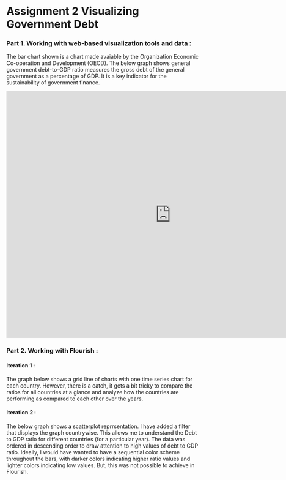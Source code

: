 # Assignment 2 Visualizing Government Debt

### Part 1. Working with web-based visualization tools and data :
The bar chart shown is a chart made avaiable by the Organization Economic Co-operation and Development (OECD). The below graph shows general government debt-to-GDP ratio measures the gross debt of the general government as a percentage of GDP. It is a key indicator for the sustainability of government finance.

<iframe src="https://data.oecd.org/chart/6vlD" width="860" height="645" style="border: 0" mozallowfullscreen="true" webkitallowfullscreen="true" allowfullscreen="true"><a href="https://data.oecd.org/chart/6vlD" target="_blank">OECD Chart: General government debt, Total, % of GDP, Annual, 2018</a></iframe>

### Part 2. Working with Flourish :

#### Iteration 1 :
The graph below shows a grid line of charts with one time series chart for each country. However, there is a catch, it gets a bit tricky to compare the ratios for all countries at a glance and analyze how the countries are performing as compared to each other over the years.

<div class="flourish-embed flourish-chart" data-src="visualisation/7676036"><script src="https://public.flourish.studio/resources/embed.js"></script></div>

#### Iteration 2 :
The below graph shows a scatterplot reprrsentation. I have added a filter that displays the graph countrywise. This allows me to understand the Debt to GDP ratio for different countries (for a particular year). The data was ordered in descending order to draw attention to high values of debt to GDP ratio. Ideally, I would have wanted to have a sequential color scheme throughout the bars, with darker colors indicating higher ratio values and lighter colors indicating low values. But, this was not possible to achieve in Flourish.
<div class="flourish-embed flourish-scatter" data-src="visualisation/7679214"><script src="https://public.flourish.studio/resources/embed.js"></script></div>
